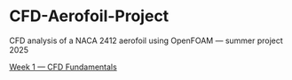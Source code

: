 # CFD-Aerofoil-Project
CFD analysis of a NACA 2412 aerofoil using OpenFOAM — summer project 2025

[Week 1 — CFD Fundamentals](https://mahekdalal24-glitch.github.io/CFD-Aerofoil-Project/week1.md)
